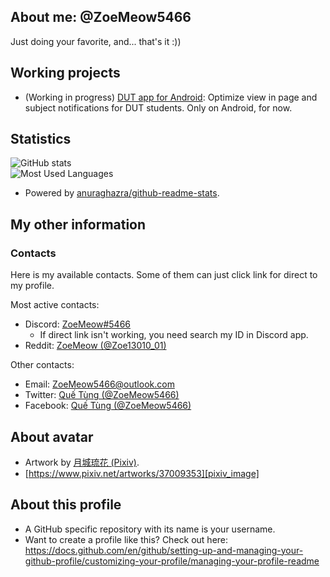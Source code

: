 ## About me: @ZoeMeow5466
Just doing your favorite, and... that's it :))

<!-- Working projects and just for fun =)) -->
## Working projects
- (Working in progress) [DUT app for Android](https://github.com/ZoeMeow5466/DUTApp.Android/): Optimize view in page and subject notifications for DUT students. Only on Android, for now.

<!-- My statistics -->
## Statistics

![GitHub stats][github_stats]<br>
![Most Used Languages][github_mostusedlang]<br>
- Powered by [anuraghazra/github-readme-stats][github_readme_stats].

<!-- My other information -->
## My other information

<!-- Contacts area -->
### Contacts

Here is my available contacts. Some of them can just click link for direct to my profile.

Most active contacts:
- Discord: [ZoeMeow#5466][discord]
  - If direct link isn't working, you need search my ID in Discord app.
- Reddit: [ZoeMeow (@Zoe13010_01)][reddit]

Other contacts:
- Email: [ZoeMeow5466@outlook.com][email]
- Twitter: [Quế Tùng (@ZoeMeow5466)][twitter]
- Facebook: [Quế Tùng (@ZoeMeow5466)][facebook]

<!-- Avatar credit -->
## About avatar
- Artwork by [月城琉花 (Pixiv)][pixiv_user].
- [https://www.pixiv.net/artworks/37009353][pixiv_image]

<!-- More information about this profile -->
## About this profile
- A GitHub specific repository with its name is your username.
- Want to create a profile like this? Check out here: https://docs.github.com/en/github/setting-up-and-managing-your-github-profile/customizing-your-profile/managing-your-profile-readme


<!-- All links here. Don't edit these line unless you know what you are doing! -->
<!-- Available personal social links -->
[discord]: https://zoemeow.herokuapp.com/direct?social=discord&type=web
[reddit]: https://www.reddit.com/user/zoe13010_01
[facebook]: https://www.facebook.com/ZoeMeow5466
[twitter]: https://www.twitter.com/ZoeMeow5466
[email]: mailto:ZoeMeow5466@outlook.com

<!-- Image credit -->
[pixiv_user]: https://www.pixiv.net/users/288248
[pixiv_image]: https://www.pixiv.net/artworks/37009353

[vectorzone_link]: https://www.vectorlogo.zone/

<!-- Preview: GitHub stats -->
[github_readme_stats]: https://github.com/anuraghazra/github-readme-stats
[github_stats]: https://github-readme-stats.vercel.app/api?show_icons=true&theme=default&username=zoemeow5466
[github_mostusedlang]: https://github-readme-stats.vercel.app/api/top-langs?layout=compact&username=zoemeow5466

